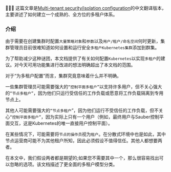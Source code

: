 :fu::fu::fu: 这篇文章是[Multi-tenant security/isolation configuration](https://docs.google.com/document/d/1jAcsC4sLgEV9__TdgJrMvPa3G73G62tFtMcKQgeIlHM/edit#heading=h.vdo51bg01eve)的中文翻译版本，主要讲述了如何建立一个成熟的、全方位的多租户体系。

### 介绍

由于需要在创建集群时配置`大量策略对象`和`参数`以及`用户/租户/命名空间`何时更新，集群管理员目前很难知道如何设置和运行安全`多租户Kubernetes集群`添加到群集。

为了帮助减少这种谜团，本文档提供了有关如何配置`Kubernetes`以实现`多租户`的建议。对今天可用功能集进行改进的想法明确超出了本文档的范围。

对于“为多租户配置”而言，集群究竟意味着什么并不明确。

一些集群管理员可能需要强大的`“控制平面多租户”`以支持许多用户，但不关心强大的`“节点多租户”`，因为他们只运行受信任的工作负载或愿意将工作负载隔离到专用节点上。

其他人可能需要强大的`“节点多租户`”，因为他们运行不受信任的工作负载，但不关心`“控制平面多租户”`，因为实际上只有一个用户（例如，最终用户与Sauber控制平面交互，这是Kubernetes的唯一直接用户控制平面）。

在某些情况下，可能需要将`节点的操作员`视为`租户`。在分散式环境中也是如此，其中节点运营商可能不为其他租户所知，因此必须假设不值得信任。其他人都想要两者。

在本文中，我们假设两者都是期望的;如果您不需要其中一个，那么很容易找出可以忽略的选项。该文档描述了更全面的多租户模型分类。
